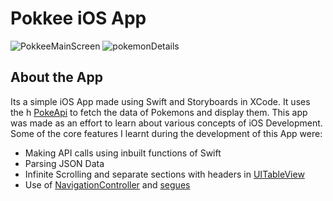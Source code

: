 # Pokkee iOS App
![PokkeeMainScreen](https://user-images.githubusercontent.com/35165993/115124457-f90f8780-9fdf-11eb-814f-57aa9e018bfb.png) ![pokemonDetails](https://user-images.githubusercontent.com/35165993/115124451-f4e36a00-9fdf-11eb-872a-1343f0d34240.png) 
## About the App
Its a simple iOS App made using Swift and Storyboards in XCode. It uses the h [PokeApi](https://pokeapi.co) to fetch the data of Pokemons and display them. This app was made as an effort to learn about various concepts of iOS Development. Some of the core features I learnt during the development of this App were:

- Making API calls using inbuilt functions of Swift
- Parsing JSON Data
- Infinite Scrolling and separate sections with headers in [UITableView](https://developer.apple.com/documentation/uikit/uitableview)
- Use of [NavigationController](https://developer.apple.com/documentation/uikit/uinavigationcontroller) and [segues](https://developer.apple.com/library/archive/featuredarticles/ViewControllerPGforiPhoneOS/UsingSegues.html)
